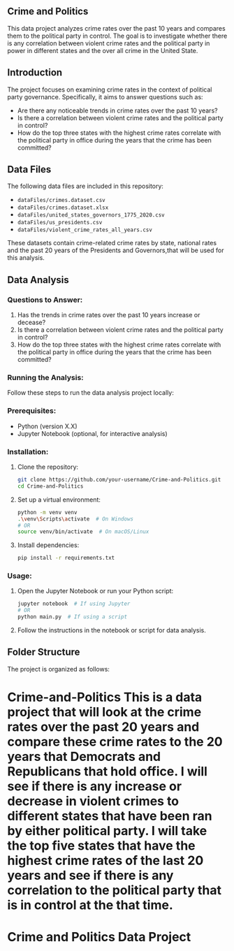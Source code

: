 ## Crime and Politics

This data project analyzes crime rates over the past 10 years and compares them to the political party in control. The goal is to investigate whether there is any correlation between violent crime rates and the political party in power in different states and the over all crime in the  United State.

## Introduction

The project focuses on examining crime rates in the context of political party governance. Specifically, it aims to answer questions such as:
- Are there any noticeable trends in crime rates over the past 10 years?
- Is there a correlation between violent crime rates and the political party in control?
- How do the top three states with the highest crime rates correlate with the political party in office during the years that the crime has been committed?

## Data Files

The following data files are included in this repository:
- `dataFiles/crimes.dataset.csv`
- `dataFiles/crimes.dataset.xlsx`
- `dataFiles/united_states_governors_1775_2020.csv`
- `dataFiles/us_presidents.csv`
- `dataFiles/violent_crime_rates_all_years.csv`

These datasets contain crime-related crime rates by state, national rates and the past 20 years of the Presidents and Governors,that will be used for this analysis.

## Data Analysis

### Questions to Answer:
1. Has the trends in crime rates over the past 10 years increase or decease?
2. Is there a correlation between violent crime rates and the political party in control?
3. How do the top three states with the highest crime rates correlate with the political party in office during the years that the crime has been committed?

### Running the Analysis:

Follow these steps to run the data analysis project locally:

### Prerequisites:
- Python (version X.X)
- Jupyter Notebook (optional, for interactive analysis)

### Installation:
1. Clone the repository:

    ```bash
    git clone https://github.com/your-username/Crime-and-Politics.git
    cd Crime-and-Politics
    ```

2. Set up a virtual environment:

    ```bash
    python -m venv venv
    .\venv\Scripts\activate  # On Windows
    # OR
    source venv/bin/activate  # On macOS/Linux
    ```

3. Install dependencies:

    ```bash
    pip install -r requirements.txt
    ```

### Usage:

1. Open the Jupyter Notebook or run your Python script:

    ```bash
    jupyter notebook  # If using Jupyter
    # OR
    python main.py  # If using a script
    ```

2. Follow the instructions in the notebook or script for data analysis.

## Folder Structure

The project is organized as follows:

# Crime-and-Politics This is a data project that will look at the crime rates over the past 20 years and compare these crime rates to the 20 years that Democrats and Republicans that hold office. I will see if there is any increase or decrease in violent crimes to different states that have been ran by either political party. I will take the top five states that have the highest crime rates of the last 20 years and see if there is any correlation to the political party that is in control at the that time.    
# Crime and Politics Data Project